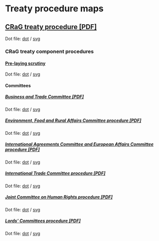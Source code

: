 # Treaty procedure maps

## [CRaG treaty procedure [PDF]](crag-treaties/crag-treaties.pdf)

Dot file: [dot](crag-treaties/crag-treaties.dot) / [svg](crag-treaties/crag-treaties.svg)

### CRaG treaty component procedures

#### [Pre-laying scrutiny](crag-treaties/components/pre-laying-scrutiny/pre-laying-scrutiny.pdf)

Dot file: [dot](crag-treaties/components/pre-laying-scrutiny/pre-laying-scrutiny.dot) / [svg](crag-treaties/components/pre-laying-scrutiny/pre-laying-scrutiny.svg)

#### Committees

##### [Business and Trade Committee [PDF]](crag-treaties/components/bat/bat.pdf)

Dot file: [dot](crag-treaties/components/bat/bat.dot) / [svg](crag-treaties/components/bat/bat.svg)

##### [Environment, Food and Rural Affairs Committee procedure [PDF]](crag-treaties/components/efra/efra.pdf)

Dot file: [dot](crag-treaties/components/efra/efra.dot) / [svg](crag-treaties/components/efra/efra.svg)

##### [International Agreements Committee and European Affairs Committee procedure [PDF]](crag-treaties/components/iac+eac/iac+eac.pdf)

Dot file: [dot](crag-treaties/components/iac+eac/iac+eac.dot) / [svg](crag-treaties/components/iac+eac/iac+eac.svg)

##### [International Trade Committee procedure [PDF]](crag-treaties/components/itc/itc.pdf)

Dot file: [dot](crag-treaties/components/itc/itc.dot) / [svg](crag-treaties/components/itc/itc.svg)

##### [Joint Committee on Human Rights procedure [PDF]](crag-treaties/components/jchr/jchr.pdf)

Dot file: [dot](crag-treaties/components/jchr/jchr.dot) / [svg](crag-treaties/components/jchr/jchr.svg)

##### [Lords' Committees procedure [PDF]](crag-treaties/components/lords-committees/lords-committees.pdf)

Dot file: [dot](crag-treaties/components/lords-committees/lords-committees.dot) / [svg](crag-treaties/components/lords-committees/lords-committees.svg)